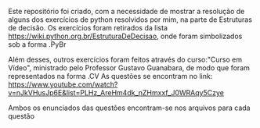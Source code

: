 Este repositório foi criado, com a necessidade de mostrar a resolução de alguns dos  exercícios de python resolvidos por mim, na parte de Estruturas de decisão.
Os exercícios foram retirados da lista https://wiki.python.org.br/EstruturaDeDecisao, onde foram simbolizados sob a forma .PyBr


Além desses, outros exercícios foram feitos através do curso:"Curso em Vídeo", ministrado pelo Professor Gustavo Guanabara, de modo que foram representados na forma .CV
As questões se encontram no link: https://www.youtube.com/watch?v=nJkVHusJp6E&list=PLHz_AreHm4dk_nZHmxxf_J0WRAqy5Czye

Ambos os enunciados das questões encontram-se nos arquivos para cada questão 
